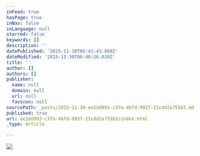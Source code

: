 ```yaml
---
inFeed: true
hasPage: true
inNav: false
inLanguage: null
starred: false
keywords: []
description: ''
datePublished: '2015-11-30T06:41:43.869Z'
dateModified: '2015-11-30T06:40:26.038Z'
title: ''
author: []
authors: []
publisher:
  name: null
  domain: null
  url: null
  favicon: null
sourcePath: _posts/2015-11-30-ee1dd993-c37a-4bfd-9937-21cdd2a755b3.md
published: true
url: ee1dd993-c37a-4bfd-9937-21cdd2a755b3/index.html
_type: Article

---
```

![](https://the-grid-user-content.s3-us-west-2.amazonaws.com/9551f7a5-6e12-4df3-b031-ed79747e40cd.JPG)